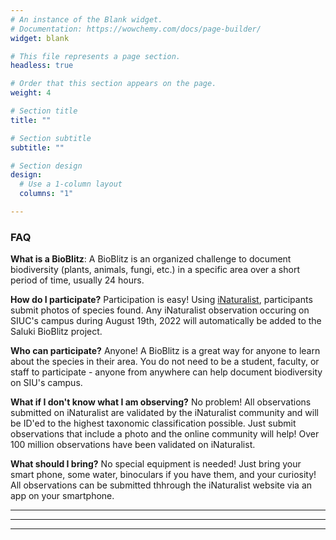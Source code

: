 ```yaml
---
# An instance of the Blank widget.
# Documentation: https://wowchemy.com/docs/page-builder/
widget: blank

# This file represents a page section.
headless: true

# Order that this section appears on the page.
weight: 4

# Section title
title: ""

# Section subtitle
subtitle: ""

# Section design
design:
  # Use a 1-column layout
  columns: "1"

---
```


### FAQ

**What is a BioBlitz**: A BioBlitz is an organized challenge to document biodiversity (plants, animals, fungi, etc.) in a specific area over a short period of time, usually 24 hours.    

**How do I participate?** Participation is easy! Using [iNaturalist](https://www.inaturalist.org), participants submit photos of species found. Any iNaturalist observation occuring on SIUC's campus during August 19th, 2022 will automatically be added to the Saluki BioBlitz project.     

**Who can participate?** Anyone! A BioBlitz is a great way for anyone to learn about the species in their area. You do not need to be a student, faculty, or staff to participate - anyone from anywhere can help document biodiversity on SIU's campus.    

**What if I don't know what I am observing?** No problem! All observations submitted on iNaturalist are validated by the iNaturalist community and will be ID'ed to the highest taxonomic classification possible. Just submit observations that include a photo and the online community will help! Over 100 million observations have been validated on iNaturalist.    

**What should I bring?** No special equipment is needed! Just bring your smart phone, some water, binoculars if you have them, and your curiosity! All observations can be submitted thhrough the iNaturalist website via an app on your smartphone.     


----     
----     
----   


